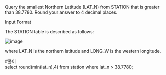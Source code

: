 Query the smallest Northern Latitude (LAT_N) from STATION that is greater than 38.7780. Round your answer to 4 decimal places.

Input Format

The STATION table is described as follows:

![image](https://user-images.githubusercontent.com/38153316/158724964-037a578f-b843-4712-8c48-6f215af9a1e1.png)

where LAT_N is the northern latitude and LONG_W is the western longitude.

#풀이  
select round(min(lat_n),4) from station where lat_n > 38.7780; 

